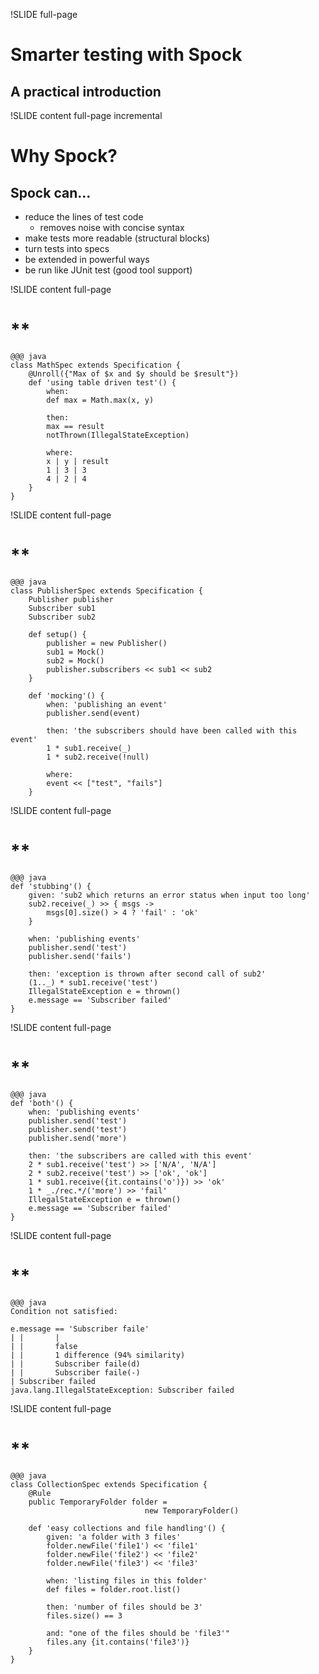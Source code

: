 !SLIDE full-page
# Smarter testing with Spock
## A practical introduction

!SLIDE content full-page incremental
# Why Spock?
## Spock can...

* reduce the lines of test code
  * removes noise with concise syntax
* make tests more readable (structural blocks)
* turn tests into specs
* be extended in powerful ways
* be run like JUnit test (good tool support)

!SLIDE content full-page
# **

    @@@ java
    class MathSpec extends Specification {
        @Unroll({"Max of $x and $y should be $result"})
        def 'using table driven test'() {
            when:
            def max = Math.max(x, y)

            then:
            max == result
            notThrown(IllegalStateException)

            where:
            x | y | result
            1 | 3 | 3
            4 | 2 | 4
        }
    }

!SLIDE content full-page
# **

    @@@ java
    class PublisherSpec extends Specification {
        Publisher publisher
        Subscriber sub1
        Subscriber sub2

        def setup() {
            publisher = new Publisher()
            sub1 = Mock()
            sub2 = Mock()
            publisher.subscribers << sub1 << sub2
        }

        def 'mocking'() {
            when: 'publishing an event'
            publisher.send(event)

            then: 'the subscribers should have been called with this event'
            1 * sub1.receive(_)
            1 * sub2.receive(!null)

            where:
            event << ["test", "fails"]
        }

!SLIDE content full-page
# **

    @@@ java
    def 'stubbing'() {
        given: 'sub2 which returns an error status when input too long'
        sub2.receive(_) >> { msgs ->
            msgs[0].size() > 4 ? 'fail' : 'ok'
        }

        when: 'publishing events'
        publisher.send('test')
        publisher.send('fails')

        then: 'exception is thrown after second call of sub2'
        (1.._) * sub1.receive('test')
        IllegalStateException e = thrown()
        e.message == 'Subscriber failed'
    }

!SLIDE content full-page
# **

    @@@ java
    def 'both'() {
        when: 'publishing events'
        publisher.send('test')
        publisher.send('test')
        publisher.send('more')

        then: 'the subscribers are called with this event'
        2 * sub1.receive('test') >> ['N/A', 'N/A']
        2 * sub2.receive('test') >> ['ok', 'ok']
        1 * sub1.receive({it.contains('o')}) >> 'ok'
        1 * _./rec.*/('more') >> 'fail'
        IllegalStateException e = thrown()
        e.message == 'Subscriber failed'
    }

!SLIDE content full-page
# **

    @@@ java
    Condition not satisfied:

    e.message == 'Subscriber faile'
    | |       |
    | |       false
    | |       1 difference (94% similarity)
    | |       Subscriber faile(d)
    | |       Subscriber faile(-)
    | Subscriber failed
    java.lang.IllegalStateException: Subscriber failed

!SLIDE content full-page
# **

    @@@ java
    class CollectionSpec extends Specification {
        @Rule
        public TemporaryFolder folder =
                                  new TemporaryFolder()

        def 'easy collections and file handling'() {
            given: 'a folder with 3 files'
            folder.newFile('file1') << 'file1'
            folder.newFile('file2') << 'file2'
            folder.newFile('file3') << 'file3'

            when: 'listing files in this folder'
            def files = folder.root.list()

            then: 'number of files should be 3'
            files.size() == 3

            and: "one of the files should be 'file3'"
            files.any {it.contains('file3')}
        }
    }
